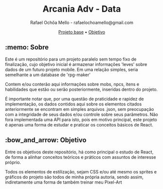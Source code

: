 <h1 align="center">Arcania Adv - Data </h1>
<p align="center"> Rafael Ochôa Mello - rafaelochoamello@gmail.com </p>

<p align="center">
 <a href="#sobre">Projeto base</a> •
 <a href="#objetivo">Objetivo</a> 
</p>

<p id="sobre">
  <h2> :memo: Sobre </h2>
  <p> Este é um repositório para um projeto paralelo sem tempo fixo de finalização, cujo objetivo 
    inicial é armazenar informações 'leves' sobre dados de um futuro projeto mobile. Em uma relação
    simples, seria semelhante a um database de 'rpg-maker'
  </p>
  <p>
     Contem e/ou conterão aqui informações sobre mobs, npcs, itens e habilidades que estão ou 
    serão posteriormente, inseridas dentro do projeto.
  </p>
   <p>
      É importante notar que, por uma questão de praticidade e rapidez de implementação, os dados
      contidos aqui sobre os elementos citados anteriormente se encontram em simples arquivos .json, 
      sem preocupação com a integridade de seus dados e/ou controle sobre seus parâmetros. Não fora 
      implementada uma API para isto, pois em motivo principal, este projeto é apenas uma forma de 
      estudar e praticar os conceitos básicos de React.
  </p>
</p>

<p id="objetivo">
 <h2> :bow_and_arrow: Objetivo </h2>
  <p>
    Entre os objetivos deste repositório, há como principal o estudo de React, de forma a alinhar 
    conceitos teóricos e práticos com assuntos de interesse próprio.
  </p>
  <p>
    Todos os elementos de estilização, sejam CSS e/ou até mesmo os sprites e gráficos do projeto
    são todos de minha própria autoria, sendo assim, indiretamente uma forma de também treinar 
    meu Pixel-Art
  </p>
</p>

